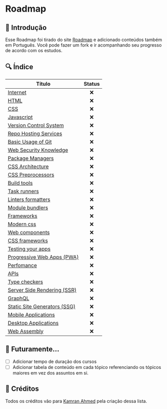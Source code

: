 # Roadmap

## 📝 Introdução

Esse Roadmap foi tirado do site [Roadmap](https://roadmap.sh/frontend) e adicionado conteúdos também em Português. Você pode fazer um fork e ir acompanhando seu progresso de acordo com os estudos.

## 🔍 Índice

| Título      |  Status |
| ---------- | :-----: |
| [Internet](./1-Internet.MD) |  ❌   |
| [HTML](./2-HTML.md)  |  ❌   |
| [CSS](./3-CSS.md)  | ❌   |
| [Javascript]()  | ❌   |
| [Version Control System]()  | ❌   |
| [Repo Hosting Services]()  | ❌   |
| [Basic Usage of Git]()   | ❌   |
| [Web Security Knowledge]()  | ❌   |
| [Package Managers]()   | ❌   |
| [CSS Architecture]()   | ❌   |
| [CSS Preprocessors]()   | ❌   |
| [Build tools]()   | ❌   |
| [Task runners]()   | ❌   |
| [Linters formatters]()   | ❌   |
| [Module bundlers]()   | ❌   |
| [Frameworks]()  | ❌   |
| [Modern css]()   | ❌   |
| [Web components]()  | ❌   |
| [CSS frameworks]()   | ❌   |
| [Testing your apps]()   | ❌   |
| [Progressive Web Apps (PWA)]()   | ❌   |
| [Perfomance]()   | ❌   |
| [APIs]()   | ❌   |
| [Type checkers]()   | ❌   |
| [Server Side Rendering (SSR)]()   | ❌   |
| [GraphQL]()   | ❌   |
| [Static Site Generators (SSG)]()   | ❌   |
| [Mobile Applications]()   | ❌   |
| [Desktop Applications]()   | ❌   |
| [Web Assembly]()  | ❌   |

## 🔨 Futuramente...
- [ ] Adicionar tempo de duração dos cursos
- [ ] Adicionar tabela de conteúdo em cada tópico referenciando os tópicos maiores em vez dos assuntos em si.
## 🌟 Créditos

Todos os créditos vão para [Kamran Ahmed](https://github.com/kamranahmedse) pela criação dessa lista.
